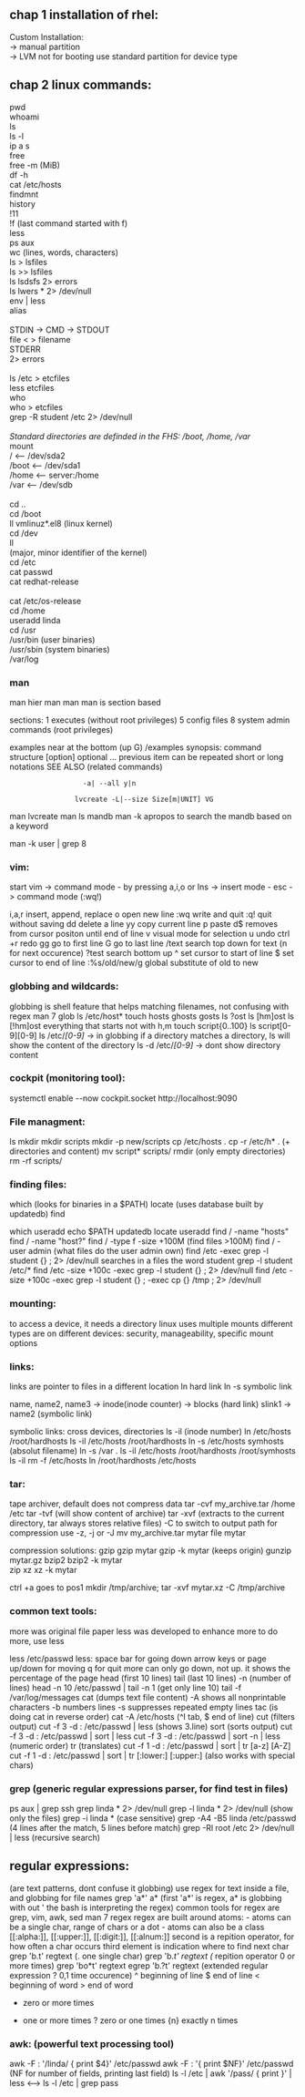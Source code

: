 ## chap 1 installation of rhel: 
Custom Installation: <br />
    -> manual partition <br />
        -> LVM not for booting use standard partition for device type <br />

## chap 2 linux commands:
pwd <br />
whoami <br />
ls <br />
ls -l <br />
ip a s  <br />
free  <br />
free -m (MiB) <br />
df -h  <br />
cat /etc/hosts <br />
findmnt <br />
history <br />
!11 <br />
!f (last command started with f) <br />
less <br />
ps aux <br />
wc (lines, words, characters) <br />
ls > lsfiles <br />
ls >> lsfiles <br />
ls lsdsfs 2> errors <br />
ls lwers * 2> /dev/null  <br />
env | less <br />
alias <br />
 <br />
STDIN  -> CMD -> STDOUT <br />
file <        > filename <br />
                STDERR <br />
              2> errors <br />
     <br />
ls /etc > etcfiles <br />
less etcfiles <br />
who  <br />
who > etcfiles  <br />
grep -R student /etc 2> /dev/null  <br />
 <br />
*Standard directories are definded in the FHS: /boot, /home, /var* <br />
        mount <br />
/  <-- /dev/sda2 <br />
/boot <-- /dev/sda1 <br />
/home  <-- server:/home <br />
/var  <-- /dev/sdb <br />
 <br />
cd ..  <br />
cd /boot <br />
ll vmlinuz*.el8  (linux kernel) <br />
cd /dev <br />
ll <br />
(major, minor identifier of the kernel) <br />
cd /etc <br />
cat passwd <br />
cat redhat-release <br />
 <br />
cat /etc/os-release <br />
cd /home <br />
useradd linda <br />
cd /usr <br />
/usr/bin (user binaries) <br />
/usr/sbin (system binaries)  <br />
/var/log <br />
### man
man hier
man man
man is section based

sections:
 1 executes (without root privileges)
 5 config files
 8 system admin commands (root privileges)
	 
examples near at the bottom (up G) /examples
synopsis:
command structure [option] optional 
					... previous item can be repeated
				  short or long notations
				  SEE ALSO (related commands)
					  
					  -a| --all y|n  

					lvcreate -L|--size Size[m|UNIT] VG
man lvcreate
man ls
mandb
man -k apropos to search the mandb based on a keyword
	
man -k user | grep 8


### vim:
start vim -> command mode  - by pressing a,i,o or Ins -> insert mode  - esc -> command mode (:wq!)
	
i,a,r insert, append, replace
o open new line
:wq write and quit
:q! quit without saving
dd delete a line
yy copy current line
p paste
d$ removes from cursor positon until end of line
v visual mode for selection
u undo
ctrl +r redo
gg go to first line
G go to last line
/text search top down for text (n for next occurence)
?test search bottom up
^ set cursor to start of line
$ set cursor to end of line
:%s/old/new/g global substitute of old to new

### globbing and wildcards:
globbing is shell feature that helps matching filenames, not confusing with regex
man 7 glob
ls /etc/host*
touch hosts ghosts gosts
ls ?ost
ls [hm]ost
ls [!hm]ost everything that starts not with h,m
touch script{0..100}
ls script[0-9][0-9]
ls /etc/*[0-9]*  -> in globbing if a directory matches a directory, ls will show the content of the directory
ls -d /etc/*[0-9]* -> dont show directory content
	
	
### cockpit (monitoring tool):
systemctl enable --now cockpit.socket
http://localhost:9090
	
### File managment:	
ls
mkdir
mkdir scripts
mkdir -p new/scripts 
cp /etc/hosts .
cp -r /etc/h* . (+ directories and content)
mv script* scripts/
rmdir (only empty directories) 
rm -rf scripts/ 
### finding files:
which (looks for binaries in a $PATH)
locate (uses database built by updatedb)
find 
	
which useradd
echo $PATH
updatedb
locate useradd
find / -name "hosts"
find / -name "host?"
find / -type f -size +100M  (find files >100M)
find / -user admin (what files do the user admin own)
find /etc -exec grep -l student {} \; 2> /dev/null searches in a files the word student
grep -l student /etc/*
find /etc -size +100c -exec grep -l student {} \; 2> /dev/null 
find /etc -size +100c -exec grep -l student {} \; -exec cp {} /tmp \; 2> /dev/null 
	
	
### mounting: 
to access a device, it needs a directory
linux uses multiple mounts
different types are on different devices: security, manageability, specific mount options
	
### links:
links are pointer to files in a different location
ln hard link 
ln -s symbolic link
	
name, name2, name3 -> inode(inode counter) -> blocks  (hard link)
slink1 -> name2 (symbolic link)
	
symbolic links: cross devices, directories
ls -il (inode number)
ln /etc/hosts /root/hardhosts
ls -il /etc/hosts /root/hardhosts
ln -s /etc/hosts symhosts  (absolut filename)
ln -s /var .
ls -il /etc/hosts /root/hardhosts /root/symhosts
ls -il
rm -f /etc/hosts
ln /root/hardhosts /etc/hosts 

### tar:
tape archiver, default does not compress data
tar -cvf my_archive.tar /home /etc 
tar -tvf (will show content of archive)
tar -xvf (extracts to the current directory, tar always stores relative files)
	-C to switch to output path
for compression use -z, -j or -J
mv my_archive.tar mytar
file mytar
	
compression solutions:
gzip 
	gzip mytar
	gzip -k mytar  (keeps origin)
	gunzip mytar.gz
bzip2
	bzip2 -k mytar	
zip
xz
	xz -k mytar 

ctrl +a goes to pos1
mkdir /tmp/archive; tar -xvf mytar.xz -C /tmp/archive

### common text tools:
more was original file paper
less was developed to enhance more
to do more, use less	

less /etc/passwd
less:
	space bar for going down
	arrow keys or page up/down for moving
	q for quit
more can only go down, not up. it shows the percentage of the page
head (first 10 lines)
tail (last 10 lines)
 -n (number of lines)
head -n 10 /etc/passwd | tail -n 1 (get only line 10)
tail -f /var/log/messages
cat (dumps text file content)
	-A shows all nonprintable characters
	-b numbers lines
	-s suppresses repeated empty lines
tac (is doing cat in reverse order)
cat -A /etc/hosts
	(^I tab, $ end of line)
cut (filters output)
cut -f 3 -d : /etc/passwd | less (shows 3.line)
sort (sorts output)
cut -f 3 -d : /etc/passwd | sort | less 
cut -f 3 -d : /etc/passwd | sort -n | less (numeric order) 
tr (translates)
cut -f 1 -d : /etc/passwd | sort | tr [a-z] [A-Z]
cut -f 1 -d : /etc/passwd | sort | tr [:lower:] [:upper:] (also works with special chars)

### grep (generic regular expressions parser, for find test in files)
ps aux | grep ssh
grep linda * 2> /dev/null
grep -l linda * 2> /dev/null (show only the files)
grep -i linda * (case sensitive)
grep -A4 -B5 linda /etc/passwd (4 lines after the match, 5 lines before match)
grep -Rl root /etc 2> /dev/null | less (recursive search)

## regular expressions: 
(are text patterns, dont confuse it globbing)
use regex for text inside a file, and globbing for file names
grep 'a*' a* (first 'a*' is regex, a* is globbing with out ' the bash is interpreting the regex)
common tools for regex are grep, vim, awk, sed
man 7 regex
regex are built around atoms:
	- atoms can be a single char, range of chars or a dot
	- atoms can also be a class [[:alpha:]], [[:upper:]], [[:digit:]], [[:alnum:]]
second is a repition operator, for how often a char occurs
third element is indication where to find next char
grep 'b.t' regtext (. one single char) 
grep 'b.*t' regtext (* repition operator 0 or more times)
grep 'bo*t' regtext 
egrep 'b.?t' regtext (extended regular expression ? 0,1 time occurence)
^ beginning of line
$ end of line
\< beginning of word
\> end of word
* zero or more times
+ one or more times
? zero or one times
{n} exactly n times
### awk: (powerful text processing tool)
awk -F : '/linda/ { print $4}' /etc/passwd
awk -F : '{ print $NF}' /etc/passwd (NF for number of fields, printing last field)
ls -l /etc | awk '/pass/ { print }' | less <--> ls -l /etc | grep pass
